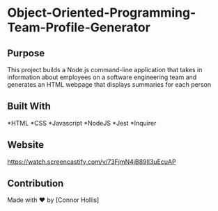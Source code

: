 # Object-Oriented-Programming-Team-Profile-Generator

## Purpose
This project builds a Node.js command-line application that takes in information about employees on a software engineering team and generates an HTML webpage that displays summaries for each person

## Built With
*HTML
*CSS
*Javascript
*NodeJS
*Jest
*Inquirer

## Website
https://watch.screencastify.com/v/73FjmN4jB89Il3uEcuAP


## Contribution
Made with ❤️ by [Connor Hollis]
